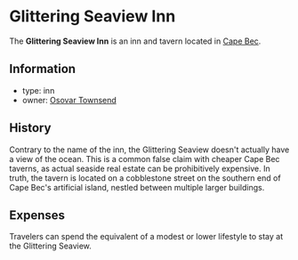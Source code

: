# Glittering Seaview Inn

The **Glittering Seaview Inn** is an inn and tavern located in [Cape Bec](index.md).

## Information

- type: inn
- owner: [Osovar Townsend](../citizenry/osovar-townsend.md)

## History

Contrary to the name of the inn, the Glittering Seaview doesn't actually have a view of the ocean. This is a common false claim with cheaper Cape Bec taverns, as actual seaside real estate can be prohibitively expensive. In truth, the tavern is located on a cobblestone street on the southern end of Cape Bec's artificial island, nestled between multiple larger buildings.

## Expenses

Travelers can spend the equivalent of a modest or lower lifestyle to stay at the Glittering Seaview.
